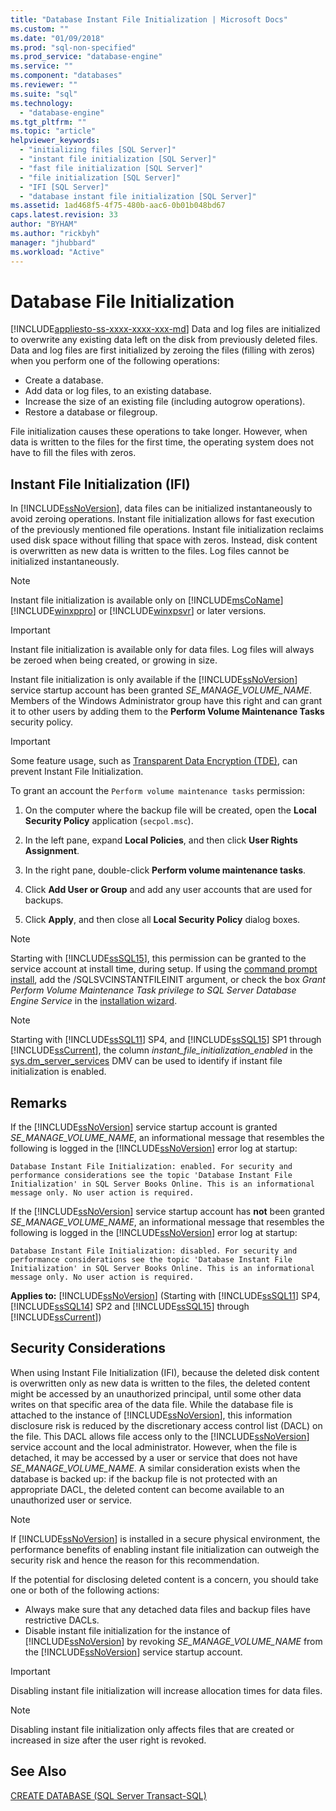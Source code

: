 ```yaml
---
title: "Database Instant File Initialization | Microsoft Docs"
ms.custom: ""
ms.date: "01/09/2018"
ms.prod: "sql-non-specified"
ms.prod_service: "database-engine"
ms.service: ""
ms.component: "databases"
ms.reviewer: ""
ms.suite: "sql"
ms.technology: 
  - "database-engine"
ms.tgt_pltfrm: ""
ms.topic: "article"
helpviewer_keywords: 
  - "initializing files [SQL Server]"
  - "instant file initialization [SQL Server]"
  - "fast file initialization [SQL Server]"
  - "file initialization [SQL Server]"
  - "IFI [SQL Server]"
  - "database instant file initialization [SQL Server]"
ms.assetid: 1ad468f5-4f75-480b-aac6-0b01b048bd67
caps.latest.revision: 33
author: "BYHAM"
ms.author: "rickbyh"
manager: "jhubbard"
ms.workload: "Active"
---
```

# Database File Initialization
[!INCLUDE[appliesto-ss-xxxx-xxxx-xxx-md](../../includes/appliesto-ss-xxxx-xxxx-xxx-md.md)]
Data and log files are initialized to overwrite any existing data left on the disk from previously deleted files. Data and log files are first initialized by zeroing the files (filling with zeros) when you perform one of the following operations:  
  
- Create a database.  
- Add data or log files, to an existing database.  
- Increase the size of an existing file (including autogrow operations).  
- Restore a database or filegroup.  
  
File initialization causes these operations to take longer. However, when data is written to the files for the first time, the operating system does not have to fill the files with zeros.  
  
## Instant File Initialization (IFI)  
In [!INCLUDE[ssNoVersion](../../includes/ssnoversion-md.md)], data files can be initialized instantaneously to avoid zeroing operations. Instant file initialization allows for fast execution of the previously mentioned file operations. Instant file initialization reclaims used disk space without filling that space with zeros. Instead, disk content is overwritten as new data is written to the files. Log files cannot be initialized instantaneously.  
  
> [!NOTE]  
> Instant file initialization is available only on [!INCLUDE[msCoName](../../includes/msconame-md.md)][!INCLUDE[winxppro](../../includes/winxppro-md.md)] or [!INCLUDE[winxpsvr](../../includes/winxpsvr-md.md)] or later versions.  

> [!IMPORTANT]
> Instant file initialization is available only for data files. Log files will always be zeroed when being created, or growing in size.
  
Instant file initialization is only available if the [!INCLUDE[ssNoVersion](../../includes/ssnoversion-md.md)] service startup account has been granted *SE_MANAGE_VOLUME_NAME*. Members of the Windows Administrator group have this right and can grant it to other users by adding them to the **Perform Volume Maintenance Tasks** security policy.  
  
> [!IMPORTANT]
> Some feature usage, such as [Transparent Data Encryption (TDE)](../../relational-databases/security/encryption/transparent-data-encryption.md), can prevent Instant File Initialization.  
  
To grant an account the `Perform volume maintenance tasks` permission:  
  
1.  On the computer where the backup file will be created, open the **Local Security Policy** application (`secpol.msc`).  
  
2.  In the left pane, expand **Local Policies**, and then click **User Rights Assignment**.  
  
3.  In the right pane, double-click **Perform volume maintenance tasks**.  
  
4.  Click **Add User or Group** and add any user accounts that are used for backups.  
  
5.  Click **Apply**, and then close all **Local Security Policy** dialog boxes.  

> [!NOTE]
> Starting with [!INCLUDE[ssSQL15](../../includes/sssql15-md.md)], this permission can be granted to the service account at install time, during setup. If using the [command prompt install](../../database-engine/install-windows/install-sql-server-from-the-command-prompt.md), add the /SQLSVCINSTANTFILEINIT argument, or check the box *Grant Perform Volume Maintenance Task privilege to SQL Server Database Engine Service* in the [installation wizard](../../database-engine/install-windows/install-sql-server-from-the-installation-wizard-setup.md).

> [!NOTE]
> Starting with [!INCLUDE[ssSQL11](../../includes/sssql11-md.md)] SP4, and [!INCLUDE[ssSQL15](../../includes/sssql15-md.md)] SP1 through [!INCLUDE[ssCurrent](../../includes/sscurrent-md.md)], the column *instant_file_initialization_enabled* in the [sys.dm_server_services](../../relational-databases/system-dynamic-management-views/sys-dm-server-services-transact-sql.md) DMV can be used to identify if instant file initialization is enabled.

## Remarks
If the [!INCLUDE[ssNoVersion](../../includes/ssnoversion-md.md)] service startup account is granted *SE_MANAGE_VOLUME_NAME*, an informational message that resembles the following is logged in the [!INCLUDE[ssNoVersion](../../includes/ssnoversion-md.md)] error log at startup: 

```
Database Instant File Initialization: enabled. For security and performance considerations see the topic 'Database Instant File Initialization' in SQL Server Books Online. This is an informational message only. No user action is required.
```

If the [!INCLUDE[ssNoVersion](../../includes/ssnoversion-md.md)] service startup account has **not** been granted *SE_MANAGE_VOLUME_NAME*, an informational message that resembles the following is logged in the [!INCLUDE[ssNoVersion](../../includes/ssnoversion-md.md)] error log at startup: 

```
Database Instant File Initialization: disabled. For security and performance considerations see the topic 'Database Instant File Initialization' in SQL Server Books Online. This is an informational message only. No user action is required.
```

**Applies to:** [!INCLUDE[ssNoVersion](../../includes/ssnoversion-md.md)] (Starting with [!INCLUDE[ssSQL11](../../includes/sssql11-md.md)] SP4, [!INCLUDE[ssSQL14](../../includes/sssql14-md.md)] SP2 and [!INCLUDE[ssSQL15](../../includes/sssql15-md.md)] through [!INCLUDE[ssCurrent](../../includes/sscurrent-md.md)])

## Security Considerations  
When using Instant File Initialization (IFI), because the deleted disk content is overwritten only as new data is written to the files, the deleted content might be accessed by an unauthorized principal, until some other data writes on that specific area of the data file. 
While the database file is attached to the instance of [!INCLUDE[ssNoVersion](../../includes/ssnoversion-md.md)], this information disclosure risk is reduced by the discretionary access control list (DACL) on the file. This DACL allows file access only to the [!INCLUDE[ssNoVersion](../../includes/ssnoversion-md.md)] service account and the local administrator. 
However, when the file is detached, it may be accessed by a user or service that does not have *SE_MANAGE_VOLUME_NAME*. A similar consideration exists when the database is backed up: if the backup file is not protected with an appropriate DACL, the deleted content can become available to an unauthorized user or service.  
 
> [!NOTE]
> If [!INCLUDE[ssNoVersion](../../includes/ssnoversion-md.md)] is installed in a secure physical environment, the performance benefits of enabling instant file initialization can outweigh the security risk and hence the reason for this recommendation.
  
If the potential for disclosing deleted content is a concern, you should take one or both of the following actions:  
  
- Always make sure that any detached data files and backup files have restrictive DACLs.  
- Disable instant file initialization for the instance of [!INCLUDE[ssNoVersion](../../includes/ssnoversion-md.md)] by revoking *SE_MANAGE_VOLUME_NAME* from the [!INCLUDE[ssNoVersion](../../includes/ssnoversion-md.md)] service startup account. 

> [!IMPORTANT]
> Disabling instant file initialization will increase allocation times for data files.  
  
> [!NOTE]  
> Disabling instant file initialization only affects files that are created or increased in size after the user right is revoked.  
  
## See Also  
 [CREATE DATABASE &#40;SQL Server Transact-SQL&#41;](../../t-sql/statements/create-database-sql-server-transact-sql.md)  
  
  
